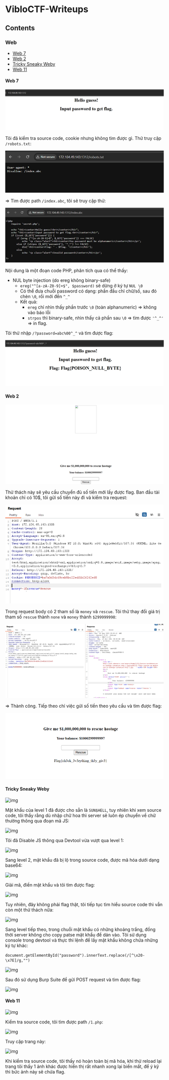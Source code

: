 # VibloCTF-Writeups
## Contents
### Web
- [Web 7](https://github.com/DucThinh47/VibloCTF-Writeups#web-7)
- [Web 2](https://github.com/DucThinh47/VibloCTF-Writeups#web-2)
- [Tricky Sneaky Weby]()
- [Web 11]()
#### Web 7

![img](https://github.com/DucThinh47/VibloCTF-Writeups/blob/main/images/image0.png?raw=true)

Tôi đã kiểm tra source code, cookie nhưng không tìm được gì. Thử truy cập `/robots.txt`:

![img](https://github.com/DucThinh47/VibloCTF-Writeups/blob/main/images/image1.png?raw=true)

=> Tìm được path `/index.abc`, tôi sẽ truy cập thử:

![img](https://github.com/DucThinh47/VibloCTF-Writeups/blob/main/images/image2.png?raw=true)

Nội dung là một đoạn code PHP, phân tích qua có thể thấy:

- NUL byte injection (do ereg không binary-safe)
    - `ereg("^[a-zA-Z0-9]+$", $password)` sẽ dừng ở ký tự `NUL \0`
    - Có thể đưa chuỗi password có dạng: phần đầu chỉ chữ/số, sau đó chèn `\0`, rồi mới đến `^_^`
    - Kết quả:
        -   `ereg` chỉ nhìn thấy phần trước `\0` (toàn alphanumeric) => không vào báo lỗi
        - `strpos` thì binary-safe, nhìn thấy cả phần sau `\0` => tìm được `'^_^'` => in flag.

Tôi thử nhập `/?password=abc%00^_^` và tìm được flag:

![img](https://github.com/DucThinh47/VibloCTF-Writeups/blob/main/images/image3.png?raw=true)

#### Web 2

![img](https://github.com/DucThinh47/VibloCTF-Writeups/blob/main/images/image4.png?raw=true)

Thử thách này sẽ yêu cầu chuyển đủ số tiền mới lấy được flag. Ban đầu tài khoản chỉ có 10$, tôi gửi số tiền này đi và kiểm tra request:

![img](https://github.com/DucThinh47/VibloCTF-Writeups/blob/main/images/image5.png?raw=true)

Trong request body có 2 tham số là `money` và `rescue`. Tôi thử thay đổi giá trị tham số `rescue` thành `none` và `money` thành `$299999998`:

![img](https://github.com/DucThinh47/VibloCTF-Writeups/blob/main/images/image6.png?raw=true)

=> Thành công. Tiếp theo chỉ việc gửi số tiền theo yêu cầu và tìm được flag:

![img](https://github.com/DucThinh47/VibloCTF-Writeups/blob/main/images/image7.png?raw=true)
#### Tricky Sneaky Weby

![img](8)

Mật khẩu của level 1 đã được cho sẵn là `SUN$HELL`, tuy nhiên khi xem source code, tôi thầy rằng dù nhập chữ hoa thì server sẽ luôn ép chuyển về chữ thường thông qua đoạn mã JS:

![img](9)

Tôi đã Disable JS thông qua Devtool vừa vượt qua level 1:

![img](10)

Sang level 2, mật khẩu đã bị lộ trong source code, được mã hóa dưới dạng base64:

![img](11)

Giải mã, điền mật khẩu và tôi tìm được flag:

![img](12)

Tuy nhiên, đây không phải flag thật, tôi tiếp tục tìm hiểu source code thì vẫn còn một thử thách nữa:

![img](13)

Sang level tiếp theo, trong chuỗi mật khẩu có những khoảng trắng, đồng thời server không cho copy patse mật khẩu để dán vào. Tôi sử dụng console trong devtool và thực thi lệnh để lấy mật khẩu không chứa những ký tự khác:

    document.getElementById("password").innerText.replace(/[^\x20-\x7E]/g,"")

![img](15)

Sau đó sử dụng Burp Suite để gửi POST request và tìm được flag:

![img](16)
#### Web 11

![img](17)

Kiểm tra source code, tôi tìm được path `/1.php`:

![img](18)

Truy cập trang này:

![img](19)

Khi kiểm tra source code, tôi thấy nó hoàn toàn bị mã hóa, khi thử reload lại trang tôi thấy 1 ảnh khác được hiển thị rất nhanh xong lại biến mất, để ý kỹ thì bức ảnh này sẽ chứa flag.







